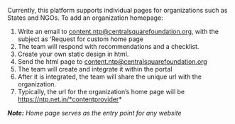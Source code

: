 Currently, this platform supports individual pages for organizations such as States and NGOs. To add an organization homepage:
1. Write an email to content.ntp@centralsquarefoundation.org, with the subject as ‘Request for custom home page
1. The team will respond with recommendations and a checklist.
1. Create your own static design in  html. 
1. Send the html page to content.ntp@centralsquarefoundation.org 
1. The team will create and  integrate it within the portal
1. After it is integrated, the team will share the unique url with the organization.
1. Typically, the url for the organization’s home page will be https://ntp.net.in/*contentprovider* 

***Note:***
*Home page serves as the entry point for any website*
